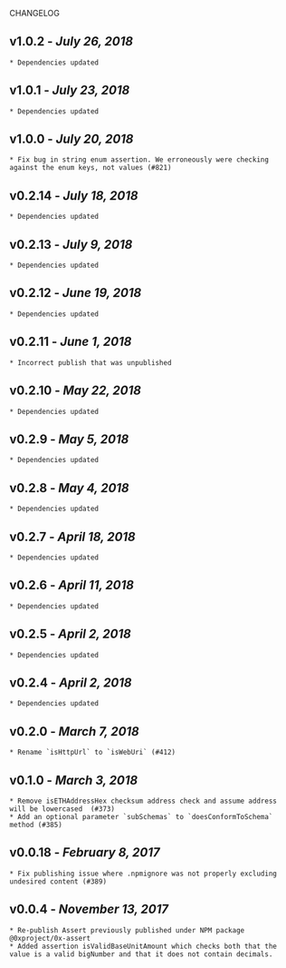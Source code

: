 <!--
changelogUtils.file is auto-generated using the monorepo-scripts package. Don't edit directly.
Edit the package's CHANGELOG.json file only.
-->

CHANGELOG

## v1.0.2 - _July 26, 2018_

    * Dependencies updated

## v1.0.1 - _July 23, 2018_

    * Dependencies updated

## v1.0.0 - _July 20, 2018_

    * Fix bug in string enum assertion. We erroneously were checking against the enum keys, not values (#821)

## v0.2.14 - _July 18, 2018_

    * Dependencies updated

## v0.2.13 - _July 9, 2018_

    * Dependencies updated

## v0.2.12 - _June 19, 2018_

    * Dependencies updated

## v0.2.11 - _June 1, 2018_

    * Incorrect publish that was unpublished

## v0.2.10 - _May 22, 2018_

    * Dependencies updated

## v0.2.9 - _May 5, 2018_

    * Dependencies updated

## v0.2.8 - _May 4, 2018_

    * Dependencies updated

## v0.2.7 - _April 18, 2018_

    * Dependencies updated

## v0.2.6 - _April 11, 2018_

    * Dependencies updated

## v0.2.5 - _April 2, 2018_

    * Dependencies updated

## v0.2.4 - _April 2, 2018_

    * Dependencies updated

## v0.2.0 - _March 7, 2018_

    * Rename `isHttpUrl` to `isWebUri` (#412)

## v0.1.0 - _March 3, 2018_

    * Remove isETHAddressHex checksum address check and assume address will be lowercased  (#373)
    * Add an optional parameter `subSchemas` to `doesConformToSchema` method (#385)

## v0.0.18 - _February 8, 2017_

    * Fix publishing issue where .npmignore was not properly excluding undesired content (#389)

## v0.0.4 - _November 13, 2017_

    * Re-publish Assert previously published under NPM package @0xproject/0x-assert
    * Added assertion isValidBaseUnitAmount which checks both that the value is a valid bigNumber and that it does not contain decimals.
